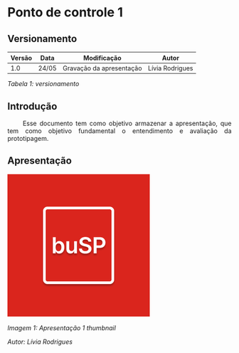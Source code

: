 # Ponto de controle 1

## Versionamento

| Versão | Data | Modificação | Autor |
|-|-|:-:|:-:|
| 1.0 | 24/05 | Gravação da apresentação | Lívia Rodrigues |


*Tabela 1: versionamento*

## Introdução

<p align="justify">&emsp;&emsp; Esse documento tem como objetivo armazenar a apresentação, que tem como objetivo fundamental o entendimento e avaliação da prototipagem. </P>

## Apresentação


[![Apresentação 1](../assets/buSP.png)](https://youtu.be/7w99ndrmHjs)

*Imagem 1: Apresentação 1 thumbnail*

*Autor: Lívia Rodrigues*
